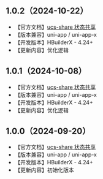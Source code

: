 ## 1.0.2（2024-10-22）
- 【官方文档】[ucs-share 状态共享](https://ucs.cloudsimpler.com/library/ucs-share)
- 【版本兼容】uni-app / uni-app-x
- 【开发版本】HBuilderX - 4.24+
- 【更新内容】优化逻辑
## 1.0.1（2024-10-08）
- 【官方文档】[ucs-share 状态共享](https://ucs.cloudsimpler.com/library/ucs-share)
- 【版本兼容】uni-app / uni-app-x
- 【开发版本】HBuilderX - 4.24+
- 【更新内容】优化逻辑
## 1.0.0（2024-09-20）
- 【官方文档】[ucs-share 状态共享](https://ucs.cloudsimpler.com/library/ucs-share)
- 【版本兼容】uni-app / uni-app-x
- 【开发版本】HBuilderX - 4.24+
- 【更新内容】初始化版本
